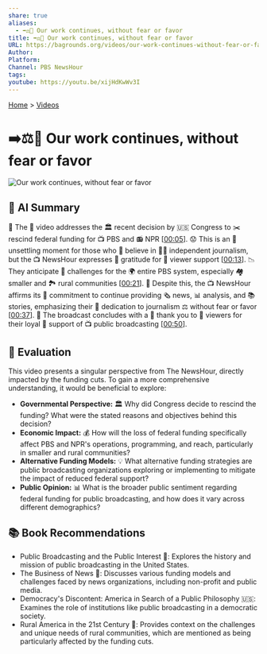 ```yaml
---
share: true
aliases:
  - ➡️⚖️💪 Our work continues, without fear or favor
title: ➡️⚖️💪 Our work continues, without fear or favor
URL: https://bagrounds.org/videos/our-work-continues-without-fear-or-favor
Author: 
Platform: 
Channel: PBS NewsHour
tags: 
youtube: https://youtu.be/xijHdKwWv3I
---
```

[Home](../index.md) > [Videos](./index.md)  
# ➡️⚖️💪 Our work continues, without fear or favor  
![Our work continues, without fear or favor](https://youtu.be/xijHdKwWv3I)  
  
## 🤖 AI Summary  
📰 The 🎥 video addresses the 🏛️ recent decision by 🇺🇸 Congress to ✂️ rescind federal funding for 📺 PBS and 📻 NPR \[[00:05](http://www.youtube.com/watch?v=xijHdKwWv3I&t=5)\]. 😟 This is an 😬 unsettling moment for those who 🤝 believe in 🧑‍⚖️ independent journalism, but the 📺 NewsHour expresses 🙏 gratitude for 👥 viewer support \[[00:13](http://www.youtube.com/watch?v=xijHdKwWv3I&t=13)\]. 📉 They anticipate 🚧 challenges for the 🌍 entire PBS system, especially 🏘️ smaller and 🏞️ rural communities \[[00:21](http://www.youtube.com/watch?v=xijHdKwWv3I&t=21)\]. 💪 Despite this, the 📺 NewsHour affirms its 🤝 commitment to continue providing 🗞️ news, 📊 analysis, and 📚 stories, emphasizing their 💯 dedication to journalism ⚖️ without fear or favor \[[00:37](http://www.youtube.com/watch?v=xijHdKwWv3I&t=37)\]. 🙏 The broadcast concludes with a 💖 thank you to 👥 viewers for their  loyal 🤝 support of 📺 public broadcasting \[[00:50](http://www.youtube.com/watch?v=xijHdKwWv3I&t=50)\].  
  
## 🤔 Evaluation  
This video presents a singular perspective from The NewsHour, directly impacted by the funding cuts. To gain a more comprehensive understanding, it would be beneficial to explore:  
* **Governmental Perspective:** 🏛️ Why did Congress decide to rescind the funding? What were the stated reasons and objectives behind this decision?  
* **Economic Impact:** 💰 How will the loss of federal funding specifically affect PBS and NPR's operations, programming, and reach, particularly in smaller and rural communities?  
* **Alternative Funding Models:** 💡 What alternative funding strategies are public broadcasting organizations exploring or implementing to mitigate the impact of reduced federal support?  
* **Public Opinion:** 📊 What is the broader public sentiment regarding federal funding for public broadcasting, and how does it vary across different demographics?  
  
## 📚 Book Recommendations  
* Public Broadcasting and the Public Interest 📖: Explores the history and mission of public broadcasting in the United States.  
* The Business of News 📰: Discusses various funding models and challenges faced by news organizations, including non-profit and public media.  
* Democracy's Discontent: America in Search of a Public Philosophy 🇺🇸: Examines the role of institutions like public broadcasting in a democratic society.  
* Rural America in the 21st Century 🌾: Provides context on the challenges and unique needs of rural communities, which are mentioned as being particularly affected by the funding cuts.